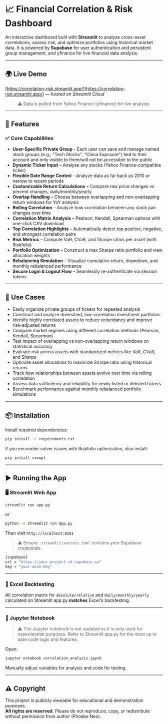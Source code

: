 # 📈 Financial Correlation & Risk Dashboard

An interactive dashboard built with **Streamlit** to analyze cross-asset correlations, assess risk, and optimize portfolios using historical market data. It is powered by **Supabase** for user authentication and persistent group management, and yfinance for live financial data analysis.

---

## 🌍 Live Demo
[https://correlation-risk.streamlit.app/](https://correlation-risk.streamlit.app/) — *hosted on Streamlit Cloud*
> ⚠️ Data is pulled from Yahoo Finance (yfinance) for live analysis
  
---

## 🚀 Features

### ✅ Core Capabilities

- **User-Specific Private Group** - Each user can save and manage named stock groups (e.g., "Tech Stocks", "China Exposure") tied to their account and only visible to them/will not be accessible to the public
- **Dynamic Ticker Input** – Analyse any stocks (Yahoo Finance-compatible ticker)
- **Flexible Date Range Control** – Analyze data as far back as 2010 or narrow to recent periods
- **Customizable Return Calculations** – Compare raw price changes vs percent changes, daily/monthly/yearly
- **Overlap Handling** – Choose between overlapping and non-overlapping return windows for YoY analysis
- **Rolling Correlation** – Analyze how correlation between any stock pair changes over time
- **Correlation Matrix Analysis** – Pearson, Kendall, Spearman options with one-click CSV download
- **Top Correlation Highlights** – Automatically detect top positive, negative, and strongest correlation pairs
- **Risk Metrics** – Compute VaR, CVaR, and Sharpe ratios per asset (with Riskfolio)
- **Portfolio Optimization** – Construct a max Sharpe ratio portfolio and view allocation weights
- **Rebalancing Simulation** – Visualize cumulative return, drawdown, and monthly rebalanced performance
- **Secure Login & Logout Flow** – Seamlessly re-authenticate via session tokens

---

## 🧠 Use Cases

- Easily organize private groups of tickers for repeated analysis
- Construct and analyze diversified, low-correlation investment portfolios
- Identify highly correlated assets to reduce redundancy and improve risk-adjusted returns
- Compare market regimes using different correlation methods (Pearson, Kendall, Spearman)
- Test impact of overlapping vs non-overlapping return windows on statistical accuracy
- Evaluate risk across assets with standardized metrics like VaR, CVaR, and Sharpe
- Optimize asset allocations to maximize Sharpe ratio using historical returns
- Track how relationships between assets evolve over time via rolling correlation
- Assess data sufficiency and reliability for newly listed or delisted tickers
- Benchmark performance against monthly rebalanced portfolio simulations

---

## 📦 Installation

Install required dependencies:

```bash
pip install -r requirements.txt
```

If you encounter solver issues with Riskfolio optimization, also install:

```bash
pip install cvxopt
```

---

## ▶️ Running the App

### 🖥 Streamlit Web App

```bash
streamlit run app.py
```
or
```bash
python -m streamlit run app.py
```

Then visit `http://localhost:8501`

> ⚠️ Ensure `.streamlit/secrets.toml` contains your Supabase credentials:
```bash
[supabase]
url = "https://your-project-id.supabase.co"
key = "your-anon-key"
```

---

### 📝 Excel Backtesting
All correlation matrix for `absolute/relative` and `daily/monthly/yearly` calculated on Streamlit app.py **matches** Excel's backtesting.

---

### 📓 Jupyter Notebook

> ⚠️ The Jupyter notebook is not updated as it is only used for experimental purposes. Refer to Streamlit app.py for the most up to date code logic and features.

Open:

```bash
jupyter notebook correlation_analysis.ipynb
```

Manually adjust variables for analysis and code for testing.

---

## ⚠️ Copyright

This project is publicly viewable for educational and demonstration purposes.  
**All rights are reserved.** Please do not reproduce, copy, or redistribute without permission from author (Phoebe Neo).

